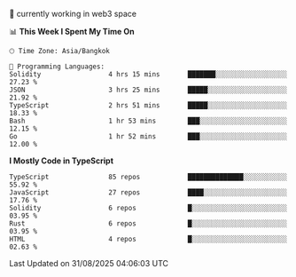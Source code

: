 🔭 currently working in web3 space

<!--START_SECTION:waka-->
📊 **This Week I Spent My Time On** 

```text
🕑︎ Time Zone: Asia/Bangkok

💬 Programming Languages: 
Solidity                 4 hrs 15 mins       ███████░░░░░░░░░░░░░░░░░░   27.23 % 
JSON                     3 hrs 25 mins       █████░░░░░░░░░░░░░░░░░░░░   21.92 % 
TypeScript               2 hrs 51 mins       █████░░░░░░░░░░░░░░░░░░░░   18.33 % 
Bash                     1 hr 53 mins        ███░░░░░░░░░░░░░░░░░░░░░░   12.15 % 
Go                       1 hr 52 mins        ███░░░░░░░░░░░░░░░░░░░░░░   12.00 % 
```

**I Mostly Code in TypeScript** 

```text
TypeScript               85 repos            ██████████████░░░░░░░░░░░   55.92 % 
JavaScript               27 repos            ████░░░░░░░░░░░░░░░░░░░░░   17.76 % 
Solidity                 6 repos             █░░░░░░░░░░░░░░░░░░░░░░░░   03.95 % 
Rust                     6 repos             █░░░░░░░░░░░░░░░░░░░░░░░░   03.95 % 
HTML                     4 repos             █░░░░░░░░░░░░░░░░░░░░░░░░   02.63 % 
```




 Last Updated on 31/08/2025 04:06:03 UTC
<!--END_SECTION:waka-->

